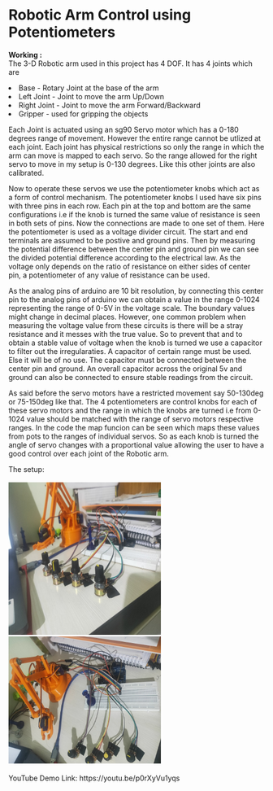 # Robotic Arm Control using Potentiometers
<b> Working :</b><br>
  The 3-D Robotic arm used in this project has 4 DOF. It has 4 joints which are <br>
  <li> Base - Rotary Joint at the base of the arm
  <li> Left Joint - Joint to move the arm Up/Down
  <li> Right Joint - Joint to move the arm Forward/Backward
  <li> Gripper - used for gripping the objects  <br>
    <p>
    Each Joint is actuated using an sg90 Servo motor which has a 0-180 degrees range of movement. However the entire range cannot be utlized at each joint. Each joint has physical restrictions so only the range in which the arm can move is mapped to each servo. So the range allowed for the right servo to move in my setup is 0-130 degrees. Like this other joints are also calibrated.</p>
<p>Now to operate these servos we use the potentiometer knobs which act as a form of control mechanism. The potentiometer knobs I used have six pins with three pins in each row. Each pin at the top and bottom are the same configurations i.e if the knob is turned the same value of resistance is seen in both sets of pins. Now the connections are made to one set of them. Here the potentiometer is used as a voltage divider circuit. The start and end terminals are assumed to be postive and ground pins. Then by measuring the potential difference between the center pin and ground pin we can see the divided potential difference according to the electrical law. As the voltage only depends on the ratio of resistance on either sides of center pin, a potentiometer of any value of resistance can be used.  </p>
<p>As the analog pins of arduino are 10 bit resolution, by connecting this center pin to the analog pins of arduino we can obtain a value in the range 0-1024 representing the range of 0-5V in the voltage scale. The boundary values might change in decimal places. However, one common problem when measuring the voltage value from these circuits is there will be a stray resistance and it messes with the true value. So to prevent that and to obtain a stable value of voltage when the knob is turned we use a capacitor to filter out the irregularaties. A capacitor of certain range must be used. Else it will be of no use. The capacitor must be connected between the center pin and ground. An overall capacitor across the original 5v and ground can also be connected to ensure stable readings from the circuit.</p>
<p> As said before the servo motors have a restricted movement say 50-130deg or 75-150deg like that. The 4 potentiometers are control knobs for each of these servo motors and the range in which the knobs are turned i.e from 0-1024 value should be matched with the range of servo motors respective ranges. In the code the map funcion can be seen which maps these values from pots to the ranges of individual servos. So as each knob is turned the angle of servo changes with a proportional value allowing the user to have a good control over each joint of the Robotic arm.</p>
    The setup: <br><br>
    <img src="https://github.com/Ruthvik-1411/Robotic_Arm_Projects/blob/main/Pot_Control/rap_pc%20setup1e.jpg?raw=true" height=300 width=300> &nbsp;&nbsp;
    <img src="https://github.com/Ruthvik-1411/Robotic_Arm_Projects/blob/main/Pot_Control/rap_pc%20setup2e.jpg?raw=true" height=250 width=300><br><br>
    YouTube Demo Link: https://youtu.be/p0rXyVu1yqs
